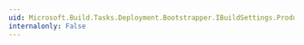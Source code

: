 ```yaml
---
uid: Microsoft.Build.Tasks.Deployment.Bootstrapper.IBuildSettings.ProductBuilders
internalonly: False
---
```

